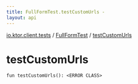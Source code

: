 ```yaml
---
title: FullFormTest.testCustomUrls - 
layout: api
---
```


<div class='api-docs-breadcrumbs'><a href="../index.html">io.ktor.client.tests</a> / <a href="index.html">FullFormTest</a> / <a href="./test-custom-urls.html">testCustomUrls</a></div>

# testCustomUrls

<div class="signature"><code><span class="keyword">fun </span><span class="identifier">testCustomUrls</span><span class="symbol">(</span><span class="symbol">)</span><span class="symbol">: </span><span class="identifier">&lt;ERROR CLASS&gt;</span></code></div>
